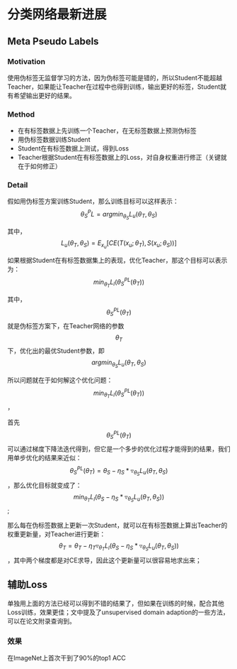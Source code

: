 # 分类网络最新进展

## Meta Pseudo Labels
### Motivation
使用伪标签无监督学习的方法，因为伪标签可能是错的，所以Student不能超越Teacher，如果能让Teacher在过程中也得到训练，输出更好的标签，Student就有希望输出更好的结果。

### Method
- 在有标签数据上先训练一个Teacher，在无标签数据上预测伪标签
- 用伪标签数据训练Student
- Student在有标签数据上测试，得到Loss
- Teacher根据Student在有标签数据上的Loss，对自身权重进行修正（关键就在于如何修正）

### Detail
假如用伪标签方案训练Student，那么训练目标可以这样表示：
$$\theta_{S}^PL = argmin_{\theta_S} L_u(\theta_T, \theta_S)$$

其中，$$L_u(\theta_T, \theta_S) = E_{x_u}[CE(T(x_u; \theta_T), S(x_u; \theta_S))]$$

如果根据Student在有标签数据集上的表现，优化Teacher，那这个目标可以表示为：$$ min_{\theta_T} L_l (\theta_{S}^{PL}(\theta_T))$$

其中，$$\theta_{S}^{PL}(\theta_T)$$就是伪标签方案下，在Teacher网络的参数$$\theta_T$$下，优化出的最优Student参数，即$$argmin_{\theta_S} L_u(\theta_T, \theta_S)$$

所以问题就在于如何解这个优化问题：$$ min_{\theta_T} L_l (\theta_{S}^{PL}(\theta_T))$$，

首先$$\theta_{S}^{PL}(\theta_T)$$可以通过梯度下降法迭代得到，但它是一个多步的优化过程才能得到的结果，我们用单步优化的结果来近似：$$\theta_{S}^{PL}(\theta_T)=\theta_S - \eta_S * \triangledown_{\theta_S}L_u(\theta_T, \theta_S)$$，那么优化目标就变成了：$$ min_{\theta_T} L_l (\theta_S - \eta_S * \triangledown_{\theta_S}L_u(\theta_T, \theta_S))$$;

那么每在伪标签数据上更新一次Student，就可以在有标签数据上算出Teacher的权重更新量，对Teacher进行更新：$$\theta_T=\theta_T-\eta_T\triangledown_{\theta_T} L_l (\theta_S - \eta_S * \triangledown_{\theta_S}L_u(\theta_T, \theta_S))$$，其中两个梯度都是对CE求导，因此这个更新量可以很容易地求出来；

## 辅助Loss
单独用上面的方法已经可以得到不错的结果了，但如果在训练的时候，配合其他Loss训练，效果更佳；文中提及了unsupervised domain adaption的一些方法，可以在论文附录查询到。


### 效果
在ImageNet上首次干到了90%的top1 ACC
